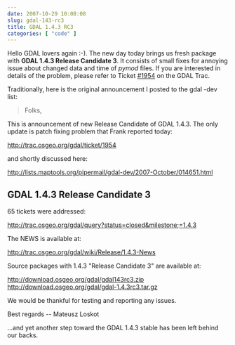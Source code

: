 ```yaml
---
date: 2007-10-29 10:08:08
slug: gdal-143-rc3
title: GDAL 1.4.3 RC3
categories: [ "code" ]
---
```


Hello GDAL lovers again :-). The new day today brings us fresh package with **GDAL 1.4.3 Release Candidate 3**. It consists of small fixes for annoying issue about changed data and time  of _pymod_ files. If you are interested in details of the problem, please refer to Ticket [#1954](http://trac.osgeo.org/gdal/ticket/1954) on the GDAL Trac.





Traditionally, here is the original announcement I posted to the gdal -dev list:



> Folks,

This is announcement of new Release Candidate of GDAL 1.4.3.
The only update is patch fixing problem that Frank reported today:

http://trac.osgeo.org/gdal/ticket/1954

and shortly discussed here:

http://lists.maptools.org/pipermail/gdal-dev/2007-October/014651.html



GDAL 1.4.3 Release Candidate 3
------------------------------

65 tickets were addressed:

http://trac.osgeo.org/gdal/query?status=closed&milestone;=1.4.3

The NEWS is available at:

http://trac.osgeo.org/gdal/wiki/Release/1.4.3-News

Source packages with 1.4.3 "Release Candidate 3" are available at:

http://download.osgeo.org/gdal/gdal143rc3.zip
http://download.osgeo.org/gdal/gdal-1.4.3rc3.tar.gz

We would be thankful for testing and reporting any issues.	

Best regards
-- Mateusz Loskot







...and yet another step toward the GDAL 1.4.3 stable has been left behind our backs.
